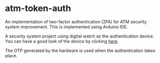 # atm-token-auth
An implementation of two-factor authentication (2FA) for ATM security system improvement. This is implemented using Arduino IDE.

A security system project using digital watch as the authentication device. You can have a good look of the device by clicking [here](https://github.com/bennysiahaan/atm-token-auth/tree/master/img).

The OTP generated by the hardware is used when the authentication takes place.

